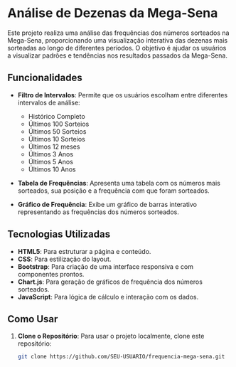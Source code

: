 # Análise de Dezenas da Mega-Sena

Este projeto realiza uma análise das frequências dos números sorteados na Mega-Sena, proporcionando uma visualização interativa das dezenas mais sorteadas ao longo de diferentes períodos. O objetivo é ajudar os usuários a visualizar padrões e tendências nos resultados passados da Mega-Sena.

## Funcionalidades

- **Filtro de Intervalos**: Permite que os usuários escolham entre diferentes intervalos de análise:

  - Histórico Completo
  - Últimos 100 Sorteios
  - Últimos 50 Sorteios
  - Últimos 10 Sorteios
  - Últimos 12 meses
  - Últimos 3 Anos
  - Últimos 5 Anos
  - Últimos 10 Anos

- **Tabela de Frequências**: Apresenta uma tabela com os números mais sorteados, sua posição e a frequência com que foram sorteados.

- **Gráfico de Frequência**: Exibe um gráfico de barras interativo representando as frequências dos números sorteados.

## Tecnologias Utilizadas

- **HTML5**: Para estruturar a página e conteúdo.
- **CSS**: Para estilização do layout.
- **Bootstrap**: Para criação de uma interface responsiva e com componentes prontos.
- **Chart.js**: Para geração de gráficos de frequência dos números sorteados.
- **JavaScript**: Para lógica de cálculo e interação com os dados.

## Como Usar

1. **Clone o Repositório**:
   Para usar o projeto localmente, clone este repositório:

   ```bash
   git clone https://github.com/SEU-USUARIO/frequencia-mega-sena.git
   ```
